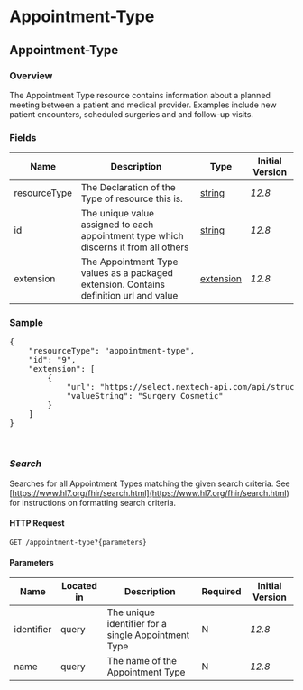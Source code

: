 # Appointment-Type

## Appointment-Type

### Overview

The Appointment Type resource contains information about a planned meeting between a patient and medical provider. Examples include new patient encounters, scheduled surgeries and and follow-up visits.

### Fields

| Name | Description | Type | Initial Version |
| ---- | ----------- | ---- | --------------- |
| resourceType | The Declaration of the Type of resource this is. | [string](https://www.hl7.org/fhir/datatypes.html#string) | _12.8_ |
| id | The unique value assigned to each appointment type which discerns it from all others | [string](https://www.hl7.org/fhir/datatypes.html#string) | _12.8_ |
| extension | The Appointment Type values as a packaged extension. Contains definition url and value | [extension](https://www.hl7.org/fhir/extensibility.html) | _12.8_ |


### Sample
<pre class="center-column">
{
	"resourceType": "appointment-type",
	"id": "9",
	"extension": [
		{
			"url": "https://select.nextech-api.com/api/structuredefinition/appointment-type#name",
			"valueString": "Surgery Cosmetic"
		}
	]
}
</pre>
&nbsp;

### *Search*
Searches for all Appointment Types matching the given search criteria. See [https://www.hl7.org/fhir/search.html](https://www.hl7.org/fhir/search.html) for instructions on formatting search criteria.

#### HTTP Request 
`GET /appointment-type?{parameters}`

#### Parameters
| Name | Located in | Description | Required | Initial Version |
| ---- | ---------- | ----------- | -------- | --------------- |
| identifier | query | The unique identifier for a single Appointment Type | N | _12.8_ |
| name | query | The name of the Appointment Type | N | _12.8_ |



